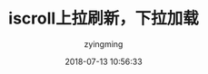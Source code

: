 ---
layout: post
title:  "iscroll上拉刷新，下拉加载"
date:   2018-07-13 10:56:33
categories: javascript
tags: javascript
marks: iscroll, javascript
icon: original
author: "zyingming"
---